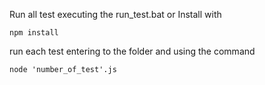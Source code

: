 Run all test executing the run_test.bat or 
Install with 
```
npm install
```
run each test entering to the folder and using the command
```
node 'number_of_test'.js
```
